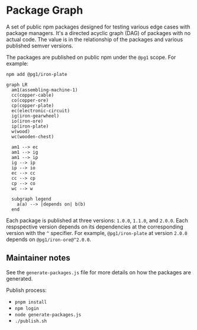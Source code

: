# Package Graph

A set of public npm packages designed for testing various edge cases with
package managers. It's a directed acyclic graph (DAG) of packages with no
actual code. The value is in the relationship of the packages and various
published semver versions.

The packages are published on public npm under the `@pg1` scope. For example:
```
npm add @pg1/iron-plate
```

```mermaid
graph LR
  am1(assembling-machine-1)
  cc(copper-cable)
  co(copper-ore)
  cp(copper-plate)
  ec(electronic-circuit)
  ig(iron-gearwheel)
  io(iron-ore)
  ip(iron-plate)
  w(wood)
  wc(wooden-chest)

  am1 --> ec
  am1 --> ig
  am1 --> ip
  ig --> ip
  ip --> io
  ec --> cc
  cc --> cp
  cp --> co
  wc --> w

  subgraph legend
    a(a) --> |depends on| b(b)
  end
```

Each package is published at three versions: `1.0.0`, `1.1.0`, and `2.0.0`.
Each respspective version depends on its dependencies at the corresponding
version with the `^` specifier. For example, `@pg1/iron-plate` at version `2.0.0`
depends on `@pg1/iron-ore@^2.0.0`.

## Maintainer notes

See the `generate-packages.js` file for more details on how the packages are
generated.

Publish process:
- `pnpm install`
- `npm login`
- `node generate-packages.js`
- `./publish.sh`
